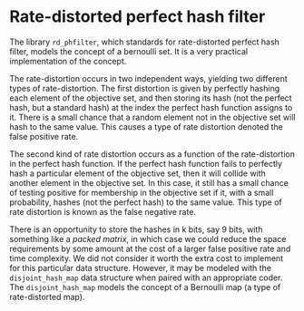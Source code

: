 Rate-distorted perfect hash filter
==================================

The library `rd_phfilter`, which standards for rate-distorted perfect hash filter,
models the concept of a bernoulli set. It is a very practical implementation of
the concept.

The rate-distortion occurs in two independent ways, yielding two different types
of rate-distortion. The first distortion is given by perfectly hashing each element
of the objective set, and then storing its hash (not the perfect hash, but a
standard hash) at the index the perfect hash function assigns to it. There is a
small chance that a random element not in the objective set will hash to the same
value. This causes a type of rate distortion denoted the false positive rate.

The second kind of rate distortion occurs as a function of the rate-distortion in the
perfect hash function. If the perfect hash function fails to perfectly hash a particular
element of the objective set, then it will collide with another element in the objective
set. In this case, it still has a small chance of testing positive for membership in the
objective set if it, with a small probability, hashes (not the perfect hash) to the same
value. This type of rate distortion is known as the false negative rate.

There is an opportunity to store the hashes in k bits, say 9 bits, with something like a
*packed matrix*, in which case we could reduce the space requirements by some amount at
the cost of a larger false positive rate and time complexity. We did not consider it
worth the extra cost to implement for this particular data structure. However, it may
be modeled with the `disjoint_hash_map` data structure when paired with an appropriate
coder. The `disjoint_hash_map` models the concept of a Bernoulli map (a type of
rate-distorted map).
